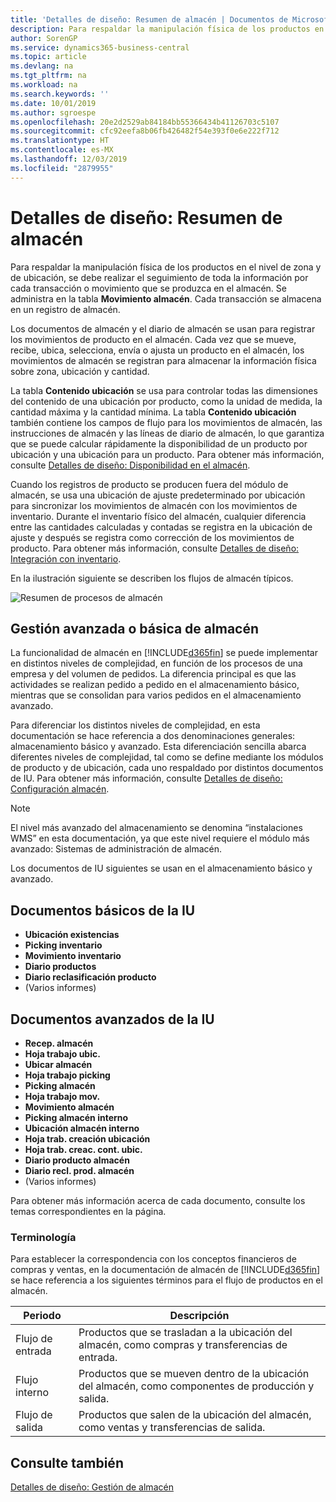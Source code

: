 ```yaml
---
title: 'Detalles de diseño: Resumen de almacén | Documentos de Microsoft'
description: Para respaldar la manipulación física de los productos en el nivel de zona y de ubicación, se debe realizar el seguimiento de toda la información por cada transacción o movimiento que se produzca en el almacén. Se administra en la tabla **Movimiento almacén**. Cada transacción se almacena en un registro de almacén.
author: SorenGP
ms.service: dynamics365-business-central
ms.topic: article
ms.devlang: na
ms.tgt_pltfrm: na
ms.workload: na
ms.search.keywords: ''
ms.date: 10/01/2019
ms.author: sgroespe
ms.openlocfilehash: 20e2d2529ab84184bb55366434b41126703c5107
ms.sourcegitcommit: cfc92eefa8b06fb426482f54e393f0e6e222f712
ms.translationtype: HT
ms.contentlocale: es-MX
ms.lasthandoff: 12/03/2019
ms.locfileid: "2879955"
---
```

# <a name="design-details-warehouse-overview"></a>Detalles de diseño: Resumen de almacén
Para respaldar la manipulación física de los productos en el nivel de zona y de ubicación, se debe realizar el seguimiento de toda la información por cada transacción o movimiento que se produzca en el almacén. Se administra en la tabla **Movimiento almacén**. Cada transacción se almacena en un registro de almacén.  

Los documentos de almacén y el diario de almacén se usan para registrar los movimientos de producto en el almacén. Cada vez que se mueve, recibe, ubica, selecciona, envía o ajusta un producto en el almacén, los movimientos de almacén se registran para almacenar la información física sobre zona, ubicación y cantidad.

La tabla **Contenido ubicación** se usa para controlar todas las dimensiones del contenido de una ubicación por producto, como la unidad de medida, la cantidad máxima y la cantidad mínima. La tabla **Contenido ubicación** también contiene los campos de flujo para los movimientos de almacén, las instrucciones de almacén y las líneas de diario de almacén, lo que garantiza que se puede calcular rápidamente la disponibilidad de un producto por ubicación y una ubicación para un producto. Para obtener más información, consulte [Detalles de diseño: Disponibilidad en el almacén](design-details-availability-in-the-warehouse.md).  

Cuando los registros de producto se producen fuera del módulo de almacén, se usa una ubicación de ajuste predeterminado por ubicación para sincronizar los movimientos de almacén con los movimientos de inventario. Durante el inventario físico del almacén, cualquier diferencia entre las cantidades calculadas y contadas se registra en la ubicación de ajuste y después se registra como corrección de los movimientos de producto. Para obtener más información, consulte [Detalles de diseño: Integración con inventario](design-details-integration-with-inventory.md).  

En la ilustración siguiente se describen los flujos de almacén típicos.  

![Resumen de procesos de almacén](media/design_details_warehouse_management_overview.png "Resumen de procesos de almacén")  

## <a name="basic-or-advanced-warehousing"></a>Gestión avanzada o básica de almacén  
La funcionalidad de almacén en [!INCLUDE[d365fin](includes/d365fin_md.md)] se puede implementar en distintos niveles de complejidad, en función de los procesos de una empresa y del volumen de pedidos. La diferencia principal es que las actividades se realizan pedido a pedido en el almacenamiento básico, mientras que se consolidan para varios pedidos en el almacenamiento avanzado.  

 Para diferenciar los distintos niveles de complejidad, en esta documentación se hace referencia a dos denominaciones generales: almacenamiento básico y avanzado. Esta diferenciación sencilla abarca diferentes niveles de complejidad, tal como se define mediante los módulos de producto y de ubicación, cada uno respaldado por distintos documentos de IU. Para obtener más información, consulte [Detalles de diseño: Configuración almacén](design-details-warehouse-setup.md).  

> [!NOTE]  
>  El nivel más avanzado del almacenamiento se denomina “instalaciones WMS” en esta documentación, ya que este nivel requiere el módulo más avanzado: Sistemas de administración de almacén.  

 Los documentos de IU siguientes se usan en el almacenamiento básico y avanzado.  

## <a name="basic-ui-documents"></a>Documentos básicos de la IU  

-   **Ubicación existencias**  
-   **Picking inventario**  
-   **Movimiento inventario**  
-   **Diario productos**  
-   **Diario reclasificación producto**  
-   (Varios informes)  

## <a name="advanced-ui-documents"></a>Documentos avanzados de la IU  

-   **Recep. almacén**  
-   **Hoja trabajo ubic.**  
-   **Ubicar almacén**  
-   **Hoja trabajo picking**  
-   **Picking almacén**  
-   **Hoja trabajo mov.**  
-   **Movimiento almacén**  
-   **Picking almacén interno**  
-   **Ubicación almacén interno**  
-   **Hoja trab. creación ubicación**  
-   **Hoja trab. creac. cont. ubic.**  
-   **Diario producto almacén**  
-   **Diario recl. prod. almacén**  
-   (Varios informes)  

Para obtener más información acerca de cada documento, consulte los temas correspondientes en la página.  

### <a name="terminology"></a>Terminología  
Para establecer la correspondencia con los conceptos financieros de compras y ventas, en la documentación de almacén de [!INCLUDE[d365fin](includes/d365fin_md.md)] se hace referencia a los siguientes términos para el flujo de productos en el almacén.  

|Periodo|Descripción|  
|----------|---------------------------------------|  
|Flujo de entrada|Productos que se trasladan a la ubicación del almacén, como compras y transferencias de entrada.|  
|Flujo interno|Productos que se mueven dentro de la ubicación del almacén, como componentes de producción y salida.|  
|Flujo de salida|Productos que salen de la ubicación del almacén, como ventas y transferencias de salida.|  

## <a name="see-also"></a>Consulte también  
 [Detalles de diseño: Gestión de almacén](design-details-warehouse-management.md)
